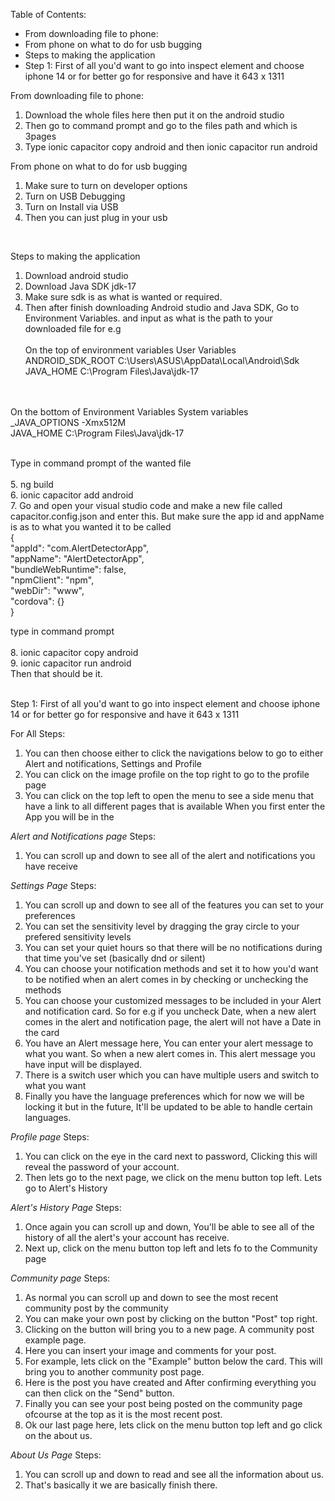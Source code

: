 Table of Contents:
- From downloading file to phone:
- From phone on what to do for usb bugging
- Steps to making the application
- Step 1: First of all you'd want to go into inspect element and choose iphone 14 or for better go for responsive and have it 643 x 1311

From downloading file to phone:
1. Download the whole files here then put it on the android studio
2. Then go to command prompt and go to the files path and which is 3pages
3. Type ionic capacitor copy android and then ionic capacitor run android



From phone on what to do for usb bugging
1. Make sure to turn on developer options
2. Turn on USB Debugging
3. Turn on Install via USB
4. Then you can just plug in your usb
<br>

Steps to making the application
1. Download android studio
2. Download Java SDK jdk-17
3. Make sure sdk is as what is wanted or required.
4. Then after finish downloading Android studio and Java SDK, Go to Environment Variables. and input as what is the path to your downloaded file for e.g<br>
<br>On the top of environment variables  User Variables
<br>ANDROID_SDK_ROOT      C:\Users\ASUS\AppData\Local\Android\Sdk
<br>JAVA_HOME             C:\Program Files\Java\jdk-17
<br>
<br>On the bottom of Environment Variables System variables
<br>_JAVA_OPTIONS         -Xmx512M
<br>JAVA_HOME             C:\Program Files\Java\jdk-17

<br>Type in command prompt of the wanted file<br>
<br>5. ng build 
<br>6. ionic capacitor add android
<br>7. Go and open your visual studio code and make a new file called capacitor.config.json and enter this. But make sure the app id and appName is as to what you wanted it to be called
<br>{
    <br>"appId": "com.AlertDetectorApp",
    <br>"appName": "AlertDetectorApp",
    <br>"bundleWebRuntime": false,
    <br>"npmClient": "npm",
    <br>"webDir": "www",
    <br>"cordova": {}<br>
}<br>

 type in command prompt<br>
<br>8. ionic capacitor copy android
<br>9. ionic capacitor run android
<br>Then that should be it.
<br>
<br>

Step 1: First of all you'd want to go into inspect element and choose iphone 14 or for better go for responsive and have it 643 x 1311

For All
Steps:
1. You can then choose either to click the navigations below to go to either Alert and notifications, Settings and Profile
2. You can click on the image profile on the top right to go to the profile page
3. You can click on the top left to open the menu to see a side menu that have a link to all different pages that is available
When you first enter the App you will be in the 

*Alert and Notifications page*
Steps:
1. You can scroll up and down to see all of the alert and notifications you have receive

*Settings Page*
Steps:
1. You can scroll up and down to see all of the features you can set to your preferences
2. You can set the sensitivity level by dragging the gray circle to your prefered sensitivity levels
3. You can set your quiet hours so that there will be no notifications during that time you've set (basically dnd or silent)
4. You can choose your notification methods and set it to how you'd want to be notified when an alert comes in by checking or unchecking the methods
5. You can choose your customized messages to be included in your Alert and notification card. 
   So for e.g if you uncheck Date, when a new alert comes in the alert and notification page, the alert will not have a Date in the card
6. You have an Alert message here, You can enter your alert message to what you want. So when a new alert comes in. This alert message you have input will be displayed.
7. There is a switch user which you can have multiple users and switch to what you want
8. Finally you have the language preferences which for now we will be locking it but in the future, It'll be updated to be able to handle certain languages.

*Profile page*
Steps:
1. You can click on the eye in the card next to password, Clicking this will reveal the password of your account.
2. Then lets go to the next page, we click on the menu button top left. Lets go to Alert's History

*Alert's History Page*
Steps:
1. Once again you can scroll up and down, You'll be able to see all of the history of all the alert's your account has receive.
2. Next up, click on the menu button top left and lets fo to the Community page

*Community page*
Steps:
1. As normal you can scroll up and down to see the most recent community post by the community
2. You can make your own post by clicking on the button "Post" top right.
3. Clicking on the button will bring you to a new page. A community post example page.
4. Here you can insert your image and comments for your post.
5. For example, lets click on the "Example" button below the card. This will bring you to another community post page.
6. Here is the post you have created and After confirming everything you can then click on the "Send" button.
7. Finally you can see your post being posted on the community page ofcourse at the top as it is the most recent post.
8. Ok our last page here, lets click on the menu button top left and go click on the about us.

*About Us Page*
Steps:
1. You can scroll up and down to read and see all the information about us. 
2. That's basically it we are basically finish there.





